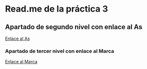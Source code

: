 # Read.me de la práctica 3
## Apartado de segundo nivel con enlace al As
[Enlace al As](https://as.com/)
### Apartado de tercer nivel con enlace al Marca
[Enlace al Marca](https://www.marca.com/)
